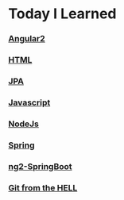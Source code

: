 # Today I Learned

### [Angular2](https://github.com/yunha0221/TIL/tree/master/Angular2)

### [HTML](https://github.com/yunha0221/TIL/tree/master/HTML)

### [JPA](https://github.com/yunha0221/TIL/tree/master/JPA)

### [Javascript](https://github.com/yunha0221/TIL/tree/master/Javascript)

### [NodeJs](https://github.com/yunha0221/TIL/tree/master/NodeJS)

### [Spring](https://github.com/yunha0221/TIL/tree/master/Spring)

### [ng2-SpringBoot](https://github.com/yunha0221/TIL/tree/master/ng2-SpringBoot)

### [Git from the HELL](https://github.com/yunha0221/TIL/tree/master/Git)
